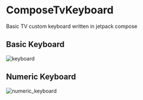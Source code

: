 # ComposeTvKeyboard

Basic TV custom keyboard written in jetpack compose 

## Basic Keyboard
![keyboard](https://user-images.githubusercontent.com/21205138/218205723-04227fcb-7162-4e2a-853a-5045566c8d0a.png)


## Numeric Keyboard 
![numeric_keyboard](https://user-images.githubusercontent.com/21205138/217094096-59d6b801-664b-40b6-9e8a-7af5e2fee7e0.png)


